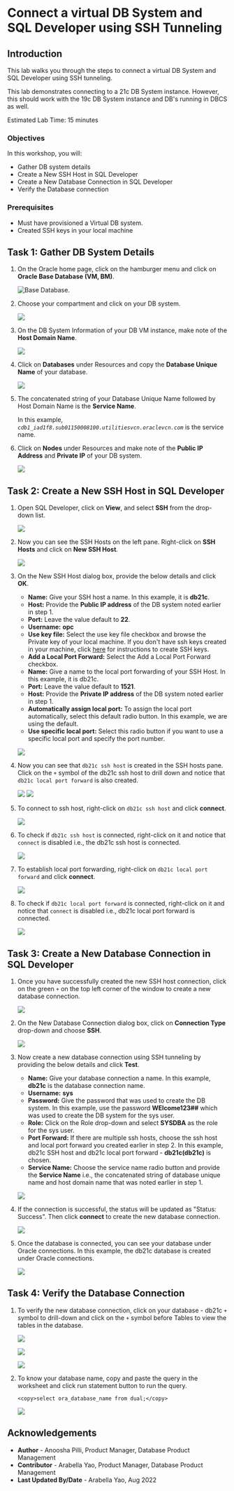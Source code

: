 # Connect a virtual DB System and SQL Developer using SSH Tunneling

## Introduction

This lab walks you through the steps to connect a virtual DB System and SQL Developer using SSH tunneling.

This lab demonstrates connecting to a 21c DB System instance. However, this should work with the 19c DB System instance and DB's running in DBCS as well.

Estimated Lab Time: 15 minutes

### Objectives

In this workshop, you will:

* Gather DB system details
* Create a New SSH Host in SQL Developer
* Create a New Database Connection in SQL Developer
* Verify the Database connection

### Prerequisites

* Must have provisioned a Virtual DB system.
* Created SSH keys in your local machine

## Task 1: Gather DB System Details

1. On the Oracle home page, click on the hamburger menu and click on **Oracle Base Database (VM, BM)**.

    ![Base Database.](https://oracle-livelabs.github.io/common/images/console/database-basedb.png " ")

2. Choose your compartment and click on your DB system.

    ![](./images/db.png " ")

3. On the DB System Information of your DB VM instance, make note of the **Host Domain Name**.

    ![](./images/host-domain-name.png " ")

4. Click on **Databases** under Resources and copy the **Database Unique Name** of your database.

    ![](./images/db-unique-name.png " ")

5. The concatenated string of your Database Unique Name followed by Host Domain Name is the **Service Name**.

    In this example, *`cdb1_iad1f8.sub01150008100.utilitiesvcn.oraclevcn.com`* is the service name.

6. Click on **Nodes** under Resources and make note of the **Public IP Address** and **Private IP** of your DB system.

    ![](./images/ipaddress.png " ")

## Task 2: Create a New SSH Host in SQL Developer

1. Open SQL Developer, click on **View**, and select **SSH** from the drop-down list.

    ![](./images/view.png " ")

2. Now you can see the SSH Hosts on the left pane. Right-click on **SSH Hosts** and click on **New SSH Host**.

    ![](./images/new-host.png " ")

3. On the New SSH Host dialog box, provide the below details and click **OK**.

    * **Name:** Give your SSH host a name. In this example, it is **db21c**.
    * **Host:** Provide the **Public IP address** of the DB system noted earlier in step 1.
    * **Port:** Leave the value default to **22**.
    * **Username:** **opc**
    * **Use key file:** Select the use key file checkbox and browse the Private key of your local machine. If you don't have ssh keys created in your machine, click [here](https://oracle-livelabs.github.io/common/labs/generate-ssh-key/generate-ssh-keys.md) for instructions to create SSH keys.
    * **Add a Local Port Forward:** Select the Add a Local Port Forward checkbox.
    * **Name:** Give a name to the local port forwarding of your SSH Host. In this example, it is db21c.
    * **Port:** Leave the value default to **1521**.
    * **Host:** Provide the **Private IP address** of the DB system noted earlier in step 1.
    * **Automatically assign local port:** To assign the local port automatically, select this default radio button. In this example, we are using the default.
    * **Use specific local port:** Select this radio button if you want to use a specific local port and specify the port number.

    ![](./images/ssh-host.png " ")

4. Now you can see that `db21c ssh host` is created in the SSH hosts pane. Click on the `+` symbol of the db21c ssh host to drill down and notice that `db21c local port forward` is also created.

    ![](./images/expand.png " ")
    ![](./images/expand2.png " ")

5. To connect to ssh host, right-click on `db21c ssh host` and click **connect**.

    ![](./images/connect-ssh-host.png " ")

6. To check if `db21c ssh host` is connected, right-click on it and notice that `connect` is disabled i.e., the db21c ssh host is connected.

    ![](./images/connect-ssh-host2.png " ")

7. To establish local port forwarding, right-click on `db21c local port forward` and click **connect**.

    ![](./images/connect-ssh.png " ")

8. To check if `db21c local port forward` is connected, right-click on it and notice that `connect` is disabled i.e., db21c local port forward is connected.

    ![](./images/connect-ssh2.png " ")

## Task 3: Create a New Database Connection in SQL Developer

1. Once you have successfully created the new SSH host connection, click on the green `+` on the top left corner of the window to create a new database connection.

    ![](./images/new-connection.png " ")

2. On the New Database Connection dialog box, click on **Connection Type** drop-down and choose **SSH**.

    ![](./images/choose-ssh.png " ")

3. Now create a new database connection using SSH tunneling by providing the below details and click **Test**.

    * **Name:** Give your database connection a name. In this example, **db21c** is the database connection name.
    * **Username:** **sys**
    * **Password:** Give the password that was used to create the DB system. In this example, use the password **WElcome123##** which was used to create the DB system for the sys user.
    * **Role:** Click on the Role drop-down and select **SYSDBA** as the role for the sys user.
    * **Port Forward:** If there are multiple ssh hosts, choose the ssh host and local port forward you created earlier in step 2. In this example, db21c SSH host and db21c local port forward - **db21c(db21c)** is chosen.
    * **Service Name:** Choose the service name radio button and provide the **Service Name** i.e., the concatenated string of database unique name and host domain name that was noted earlier in step 1.

    ![](./images/new-connection-details.png " ")

4. If the connection is successful, the status will be updated as "Status: Success". Then click **connect** to create the new database connection.

    ![](./images/connect.png " ")

5. Once the database is connected, you can see your database under Oracle connections. In this example, the db21c database is created under Oracle connections.

    ![](./images/connected.png " ")

## Task 4: Verify the Database Connection

1. To verify the new database connection, click on your database - db21c `+` symbol to drill-down and click on the `+` symbol before Tables to view the tables in the database.

    ![](./images/db-drill-down.png " ")

    ![](./images/tables-drill-down.png " ")

    ![](./images/view-tables.png " ")

2. To know your database name, copy and paste the query in the worksheet and click run statement button to run the query.

    ```
    <copy>select ora_database_name from dual;</copy>
    ```

    ![](./images/know-db-name.png " ")

## Acknowledgements

* **Author** - Anoosha Pilli, Product Manager, Database Product Management
* **Contributor** - Arabella Yao, Product Manager, Database Product Management
* **Last Updated By/Date** - Arabella Yao, Aug 2022